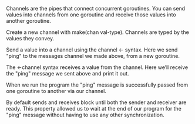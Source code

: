 
Channels are the pipes that connect concurrent goroutines. You can send values into channels from one goroutine and receive those values into another goroutine.

Create a new channel with make(chan val-type). Channels are typed by the values they convey.

Send a value into a channel using the channel <- syntax. Here we send "ping" to the messages channel we made above, from a new goroutine.

The <-channel syntax receives a value from the channel. Here we’ll receive the "ping" message we sent above and print it out.

When we run the program the "ping" message is successfully passed from one goroutine to another via our channel.

By default sends and receives block until both the sender and receiver are ready. This property allowed us to wait at the end of our program for the "ping" message without having to use any other synchronization.